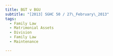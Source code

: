 ```yaml
---
title: BGT v BGU
subtitle: "[2013] SGHC 50 / 27\_February\_2013"
tags:
  - Family Law
  - Matrimonial Assets
  - Division
  - Family Law
  - Maintenance

---
```


